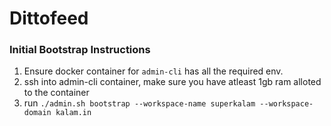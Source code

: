 # Dittofeed

### Initial Bootstrap Instructions
1. Ensure docker container for `admin-cli` has all the required env.
2. ssh into admin-cli container, make sure you have atleast 1gb ram alloted to the container
3. run `./admin.sh bootstrap --workspace-name superkalam --workspace-domain kalam.in`